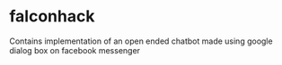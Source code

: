 # falconhack
Contains implementation of an open ended chatbot made using google dialog box on facebook messenger
